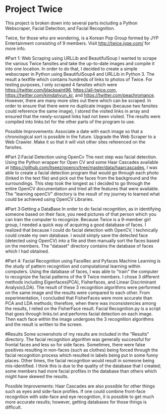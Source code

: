# Project Twice
This project is broken down into several parts including a Python Webscraper, Facial Detection, and Facial Recognition.

Twice, for those who are wondering, is a Korean Pop Group formed by JYP Entertainment consisting of 9 members. Visit http://twice.jype.com/ for more info.

#Part 1: Web Scraping using URLLib and BeautifulSoup
I wanted to scrape the various Twice fansites and take the up-to-date images and compile it into one location.
In order to do that, I decided to create a simple webscraper in Python using BeautifulSoup4 and URLLib in Python 3. The result a textfile which contains hundreds of links to photos of Twice. For testing purposes, I only scraped 4 fansites which were https://twitter.com/blackpaint96, https://all-twice.com, https://twitter.com/kimdahyun_kr, and https://twitter.com/peachromance. However, there are many more sites out there which can be scraped. In order to ensure that there were no duplicate images (because two fansites could reference the same image), I stored the visited links in array and ensured that the newly-scraped links had not been visited. The results were compiled into links.txt for the other parts of the program to use.

Possible Improvements:
Associate a date with each image so that a chronological sort is possible in the future.
Upgrade the Web Scraper to a Web Crawler. Make it so that it will visit other sites referenced on the fansites.

#Part 2:Facial Detection using OpenCv
The next step was facial detection. Using the Python wrapper for Open CV and some Haar Cascades available at https://github.com/Itseez/opencv/tree/master/data/haarcascades, I was able to create a facial detection program that would go through each photo (linked in the text file) and pick out the faces from the background and the surroundings. This step took the longest as I decided to go through the entire OpenCV documentation and tried all the features that were available. The "learning openCV" directory is the result of my journey to learned what could be achieved using OpenCV Libraries.

#Part 3:Getting a DataBase
In order to do facial recognition, as in identifying someone based on their face, you need pictures of that person which you can train the computer to recognize. Because Twice is a 9-member girl group, I needed a quick way of acquiring a good database of faces. I realized that because I could do facial detection with OpenCV, I technically could create my own database. I would simply save the detected face (detected using OpenCV) into a file and then manually sort the faces based on the members. The "dataset" directory contains the database of faces which I had obtained.

#Part 4: Facial Recognition using FaceRec and Pyfaces
Machine Learning is the study of pattern recognition and computational learning within computers. Using the database of faces, I was able to "train" the computer to recognize the facial patterns of the 9 Twice members. I chose 3 different methods including Eigenfaces(PCA), Fisherfaces, and Linear Discriminant Analysis(LDA). The result of these 3 recognition algorithms were performed on the same image and the results were compared to each other. From experimentation, I concluded that FisherFaces were more accurate than PCA and LDA methods; therefore, when there was inconsistencies among the results, I relied on the FisherFace result. Facial Recognition.py is a script that goes through links.txt and performs facial detection on each image. Then each face within the image undergoes the 3 recognition algorithms and the result is written to the screen.

#Results
Some screenshots of my results are included in the "Results" directory. The facial recognition algorithm was generally successful for frontal faces and less so for side faces. Sometimes, there were false positives resulting in non-faces (such as clothes) being forced through the facial recognition process which resulted in labels being put in some funny places. Other times, the facial recognition would result in someone being mis-identified. I think this is due to the quality of the database that I created; some members had more facial profiles in the database than others which might have skewed the results. 

Possible Improvements:
Haar Cascades are also possible for other things such as eyes and side-face profiles. If one could combine front-face recognition with side-face and eye recognition, it is possible to get much more accurate results; however, getting databases for those things is difficult.
